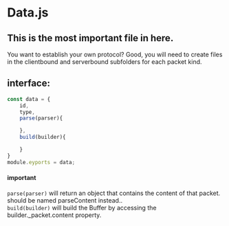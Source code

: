 # Data.js

## This is the most important file in here.

You want to establish your own protocol? Good, you will need to create files in the clientbound and serverbound subfolders for each packet kind.

## interface:

```js
const data = {
    id,
    type,
    parse(parser){

    },
    build(builder){

    }
}
module.eyports = data;
```

#### important
`parse(parser)` will return an object that contains the content of that packet. should be named parseContent instead..  
`build(builder)` will build the Buffer by accessing the builder._packet.content property. 

